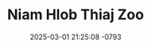 ---
layout: movie-video-data
date: 2025-03-01 21:25:08 -0793
categories: movie

# Site Attributes
title: "Niam Hlob Thiaj Zoo"
permalink: "/movie/Niam_Hlob_Thiaj_Zoo"

# Movie Attributes
synopsis: "Niam hlob xwb thiaj zoo yog ib zaj dab neeg qhia txog txawj nyas lub neej uas tau ua siab coob mus yuav tus niam hluas los ua niam yau. Tab sis tus niam hluas hlub txawj nyas thaum nws muaj nyiaj xwb. Thaum txawj nyas nyiaj tas niam yau thiaj nrauj txawj nyas. niam hlob paub zoo tias txawj nyas nyiam niam yau tshaj nws tau zam kev rau txawj nyas mus tos niam yau rov qab los tiam sis tos tsi tau. thaum kawg txawj nyas thiaj ua ib siab rov los thawj niam hlob. siab hlob tsis tau ntuj qhw, ib tug txiv neej muab phua tsis tau ua ob sab. vim li cas thiaj yuav ob tug poj niam. "
producer: "Va Her"
director: ""
writer: ""
video_link: "https://youtu.be/grCW0lls8h8?si=vtTCREPGCnmQ5lKA"
genre: "Drama"
year: "1999"
release_type: "VHS"
storage: "Center for Hmong Studies"
thumbnail: "/assets/images/movie_thumbnails/Niam Hlob Thiaj Zoo.jpeg"
publishing_company: "Moonlight Production"

# Sequels + Parts
base_movie: ""
total_parts: 0
sequel: ""

# Movie Cast
cast:
- name: "Tsab Npis Thoj"
- name: "Paj Vwj"
- name: "Kab Vaj"
---